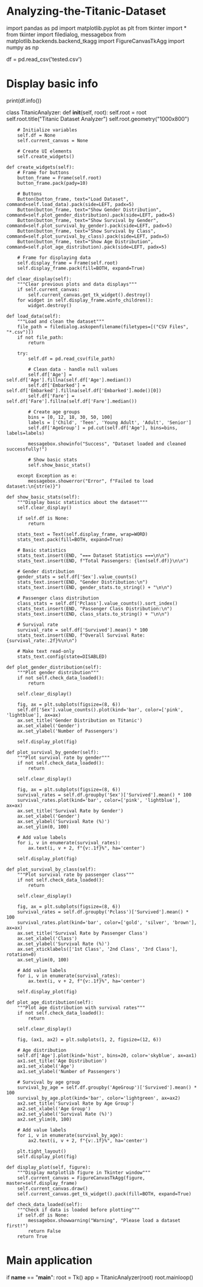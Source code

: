 # Analyzing-the-Titanic-Dataset
import pandas as pd
import matplotlib.pyplot as plt
from tkinter import *
from tkinter import filedialog, messagebox
from matplotlib.backends.backend_tkagg import FigureCanvasTkAgg
import numpy as np

df = pd.read_csv('tested.csv')

# Display basic info
print(df.info())

class TitanicAnalyzer:
    def __init__(self, root):
        self.root = root
        self.root.title("Titanic Dataset Analyzer")
        self.root.geometry("1000x800")
        
        # Initialize variables
        self.df = None
        self.current_canvas = None
        
        # Create UI elements
        self.create_widgets()
    
    def create_widgets(self):
        # Frame for buttons
        button_frame = Frame(self.root)
        button_frame.pack(pady=10)
        
        # Buttons
        Button(button_frame, text="Load Dataset", command=self.load_data).pack(side=LEFT, padx=5)
        Button(button_frame, text="Show Gender Distribution", command=self.plot_gender_distribution).pack(side=LEFT, padx=5)
        Button(button_frame, text="Show Survival by Gender", command=self.plot_survival_by_gender).pack(side=LEFT, padx=5)
        Button(button_frame, text="Show Survival by Class", command=self.plot_survival_by_class).pack(side=LEFT, padx=5)
        Button(button_frame, text="Show Age Distribution", command=self.plot_age_distribution).pack(side=LEFT, padx=5)
        
        # Frame for displaying data
        self.display_frame = Frame(self.root)
        self.display_frame.pack(fill=BOTH, expand=True)
    
    def clear_display(self):
        """Clear previous plots and data displays"""
        if self.current_canvas:
            self.current_canvas.get_tk_widget().destroy()
        for widget in self.display_frame.winfo_children():
            widget.destroy()
    
    def load_data(self):
        """Load and clean the dataset"""
        file_path = filedialog.askopenfilename(filetypes=[("CSV Files", "*.csv")])
        if not file_path:
            return
        
        try:
            self.df = pd.read_csv(file_path)
            
            # Clean data - handle null values
            self.df['Age'] = self.df['Age'].fillna(self.df['Age'].median())
            self.df['Embarked'] = self.df['Embarked'].fillna(self.df['Embarked'].mode()[0])
            self.df['Fare'] = self.df['Fare'].fillna(self.df['Fare'].median())
            
            # Create age groups
            bins = [0, 12, 18, 30, 50, 100]
            labels = ['Child', 'Teen', 'Young Adult', 'Adult', 'Senior']
            self.df['AgeGroup'] = pd.cut(self.df['Age'], bins=bins, labels=labels)
            
            messagebox.showinfo("Success", "Dataset loaded and cleaned successfully!")
            
            # Show basic stats
            self.show_basic_stats()
            
        except Exception as e:
            messagebox.showerror("Error", f"Failed to load dataset:\n{str(e)}")
    
    def show_basic_stats(self):
        """Display basic statistics about the dataset"""
        self.clear_display()
        
        if self.df is None:
            return
        
        stats_text = Text(self.display_frame, wrap=WORD)
        stats_text.pack(fill=BOTH, expand=True)
        
        # Basic statistics
        stats_text.insert(END, "=== Dataset Statistics ===\n\n")
        stats_text.insert(END, f"Total Passengers: {len(self.df)}\n\n")
        
        # Gender distribution
        gender_stats = self.df['Sex'].value_counts()
        stats_text.insert(END, "Gender Distribution:\n")
        stats_text.insert(END, gender_stats.to_string() + "\n\n")
        
        # Passenger class distribution
        class_stats = self.df['Pclass'].value_counts().sort_index()
        stats_text.insert(END, "Passenger Class Distribution:\n")
        stats_text.insert(END, class_stats.to_string() + "\n\n")
        
        # Survival rate
        survival_rate = self.df['Survived'].mean() * 100
        stats_text.insert(END, f"Overall Survival Rate: {survival_rate:.2f}%\n\n")
        
        # Make text read-only
        stats_text.config(state=DISABLED)
    
    def plot_gender_distribution(self):
        """Plot gender distribution"""
        if not self.check_data_loaded():
            return
        
        self.clear_display()
        
        fig, ax = plt.subplots(figsize=(8, 6))
        self.df['Sex'].value_counts().plot(kind='bar', color=['pink', 'lightblue'], ax=ax)
        ax.set_title('Gender Distribution on Titanic')
        ax.set_xlabel('Gender')
        ax.set_ylabel('Number of Passengers')
        
        self.display_plot(fig)
    
    def plot_survival_by_gender(self):
        """Plot survival rate by gender"""
        if not self.check_data_loaded():
            return
        
        self.clear_display()
        
        fig, ax = plt.subplots(figsize=(8, 6))
        survival_rates = self.df.groupby('Sex')['Survived'].mean() * 100
        survival_rates.plot(kind='bar', color=['pink', 'lightblue'], ax=ax)
        ax.set_title('Survival Rate by Gender')
        ax.set_xlabel('Gender')
        ax.set_ylabel('Survival Rate (%)')
        ax.set_ylim(0, 100)
        
        # Add value labels
        for i, v in enumerate(survival_rates):
            ax.text(i, v + 2, f"{v:.1f}%", ha='center')
        
        self.display_plot(fig)
    
    def plot_survival_by_class(self):
        """Plot survival rate by passenger class"""
        if not self.check_data_loaded():
            return
        
        self.clear_display()
        
        fig, ax = plt.subplots(figsize=(8, 6))
        survival_rates = self.df.groupby('Pclass')['Survived'].mean() * 100
        survival_rates.plot(kind='bar', color=['gold', 'silver', 'brown'], ax=ax)
        ax.set_title('Survival Rate by Passenger Class')
        ax.set_xlabel('Class')
        ax.set_ylabel('Survival Rate (%)')
        ax.set_xticklabels(['1st Class', '2nd Class', '3rd Class'], rotation=0)
        ax.set_ylim(0, 100)
        
        # Add value labels
        for i, v in enumerate(survival_rates):
            ax.text(i, v + 2, f"{v:.1f}%", ha='center')
        
        self.display_plot(fig)
    
    def plot_age_distribution(self):
        """Plot age distribution with survival rates"""
        if not self.check_data_loaded():
            return
        
        self.clear_display()
        
        fig, (ax1, ax2) = plt.subplots(1, 2, figsize=(12, 6))
        
        # Age distribution
        self.df['Age'].plot(kind='hist', bins=20, color='skyblue', ax=ax1)
        ax1.set_title('Age Distribution')
        ax1.set_xlabel('Age')
        ax1.set_ylabel('Number of Passengers')
        
        # Survival by age group
        survival_by_age = self.df.groupby('AgeGroup')['Survived'].mean() * 100
        survival_by_age.plot(kind='bar', color='lightgreen', ax=ax2)
        ax2.set_title('Survival Rate by Age Group')
        ax2.set_xlabel('Age Group')
        ax2.set_ylabel('Survival Rate (%)')
        ax2.set_ylim(0, 100)
        
        # Add value labels
        for i, v in enumerate(survival_by_age):
            ax2.text(i, v + 2, f"{v:.1f}%", ha='center')
        
        plt.tight_layout()
        self.display_plot(fig)
    
    def display_plot(self, figure):
        """Display matplotlib figure in Tkinter window"""
        self.current_canvas = FigureCanvasTkAgg(figure, master=self.display_frame)
        self.current_canvas.draw()
        self.current_canvas.get_tk_widget().pack(fill=BOTH, expand=True)
    
    def check_data_loaded(self):
        """Check if data is loaded before plotting"""
        if self.df is None:
            messagebox.showwarning("Warning", "Please load a dataset first!")
            return False
        return True

# Main application
if __name__ == "__main__":
    root = Tk()
    app = TitanicAnalyzer(root)
    root.mainloop()
